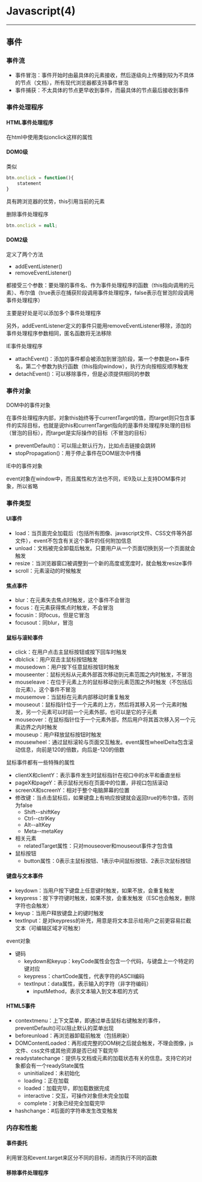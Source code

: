 # Javascript(4)

---

## 事件

### 事件流

* 事件冒泡：事件开始时由最具体的元素接收，然后逐级向上传播到较为不具体的节点（文档），所有现代浏览器都支持事件冒泡
* 事件捕获：不太具体的节点更早收到事件，而最具体的节点最后接收到事件

### 事件处理程序

#### HTML事件处理程序

在html中使用类似onclick这样的属性

#### DOM0级

类似
```js
btn.onclick = function(){
    statement
}
```

具有跨浏览器的优势，this引用当前的元素

删除事件处理程序

```js
btn.onclick = null;
```

#### DOM2级

定义了两个方法

* addEventListener()
* removeEventListener()

都接受三个参数：要处理的事件名、作为事件处理程序的函数（this指向调用的元素）、布尔值（true表示在捕获阶段调用事件处理程序，false表示在冒泡阶段调用事件处理程序）

主要是好处是可以添加多个事件处理程序

另外，addEventListener定义的事件只能用removeEventListener移除，添加的事件处理程序参数相同，匿名函数将无法移除

IE事件处理程序

* attachEvent()：添加的事件都会被添加到冒泡阶段，第一个参数是on+事件名，第二个参数为执行函数（this指向window），执行方向按相反顺序触发
* detachEvent()：可以移除事件，但是必须提供相同的参数

### 事件对象

DOM中的事件对象

在事件处理程序内部，对象this始终等于currentTarget的值，而target则只包含事件的实际目标，也就是说this和currentTarget指向的是事件处理程序处理的目标（冒泡的目标），而target是实际操作的目标（不冒泡的目标）

* preventDefault()：可以阻止默认行为，比如点击链接会跳转
* stopPropagation()：用于停止事件在DOM层次中传播

IE中的事件对象

event对象在window中，而且属性和方法也不同，IE9及以上支持DOM事件对象，所以省略

### 事件类型

#### UI事件

* load：当页面完全加载后（包括所有图像、javascript文件、CSS文件等外部文件），event不包含有关这个事件的任何附加信息
* unload：文档被完全卸载后触发。只要用户从一个页面切换到另一个页面就会触发
* resize：当浏览器窗口被调整到一个新的高度或宽度时，就会触发resize事件
* scroll：元素滚动的时候触发

#### 焦点事件

* blur：在元素失去焦点时触发，这个事件不会冒泡
* focus：在元素获得焦点时触发，不会冒泡
* focusin：同focus，但是它冒泡
* focusout：同blur，冒泡

#### 鼠标与滚轮事件

* click：在用户点击主鼠标按钮或按下回车时触发
* dblclick：用户双击主鼠标按钮触发
* mousedown：用户按下任意鼠标按钮时触发
* mouseenter：鼠标光标从元素外部首次移动到元素范围之内时触发，不冒泡
* mouseleave：在位于元素上方的鼠标移动到元素范围之外时触发（不包括后台元素）。这个事件不冒泡
* mousemove：当鼠标在元素内部移动时重复触发
* mouseout：鼠标指针位于一个元素的上方，然后将其移入另一个元素时触发，另一个元素可以时前一个元素外部，也可以是它的子元素
* mouseover：在鼠标指针位于一个元素外部，然后用户将其首次移入另一个元素边界之内时触发
* mouseup：用户释放鼠标按钮时触发
* mousewheel：通过鼠标滚轮与页面交互触发。event属性wheelDelta包含滚动信息，向前是120的倍数，向后是-120的倍数

鼠标事件都有一些特殊的属性

* clientX和clientY：表示事件发生时鼠标指针在视口中的水平和垂直坐标
* pageX和pageY：表示鼠标光标在页面中的位置，非视口包括滚动
* screenX和screenY：相对于整个电脑屏幕的位置
* 修改键：当点击鼠标后，如果键盘上有响应按键就会返回true的布尔值，否则为false
    * Shift--shiftKey
    * Ctrl--ctrlKey
    * Alt--altKey
    * Meta--metaKey
* 相关元素
    * relatedTarget属性：只对mouseover和mouseout事件才包含值
* 鼠标按钮
    * button属性：0表示主鼠标按钮、1表示中间鼠标按钮、2表示次鼠标按钮

#### 键盘与文本事件

* keydown：当用户按下键盘上任意键时触发，如果不放，会重复触发
* keypress：按下字符键时触发，如果不放，会重发触发（ESC也会触发，删除字符也会触发）
* keyup：当用户释放键盘上的键时触发
* textInput：是对keypress的补充，用意是将文本显示给用户之前更容易拦截文本（可编辑区域才可触发）

event对象

* 键码
    * keydown和keyup：keyCode属性会包含一个代码，与键盘上一个特定的键对应
    * keypress：chartCode属性，代表字符的ASCII编码
    * textInput：data属性，表示输入的字符（非字符编码）
        * inputMethod，表示文本输入到文本框的方式

#### HTML5事件

* contextmenu：上下文菜单，即通过单击鼠标右键触发的事件，preventDefault()可以阻止默认的菜单出现
* beforeunload：再浏览器卸载前触发（包括刷新）
* DOMContentLoaded：再形成完整的DOM树之后就会触发，不理会图像，js文件、css文件或其他资源是否已经下载完毕
* readystatechange：提供与文档或元素的加载状态有关的信息。支持它的对象都会有一个readyState属性
    * uninitialized：未初始化
    * loading：正在加载
    * loaded：加载完毕，即加载数据完成
    * interactive：交互，可操作对象但未完全加载
    * complete：对象已经完全加载完毕
* hashchange：#后面的字符串发生改变触发

### 内存和性能

#### 事件委托

利用冒泡和event.target来区分不同的目标，进而执行不同的函数

#### 移除事件处理程序

